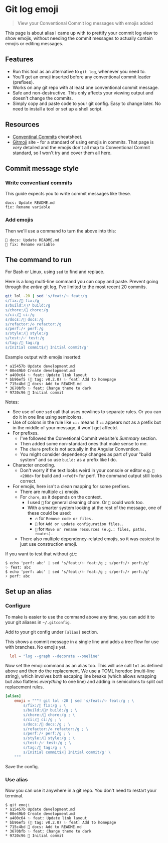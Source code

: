 # Git log emoji
> View your Conventional Commit log messages with emojis added


This page is about alias I came up with to prettify your commit log view to show emojis, without needing the commit messages to actually contain emojis or editing messages.


## Features

- Run this tool as an alternative to `git log`, whenever you need to.
- You'll get an emoji inserted before any conventional commit leader (prefixes).
- Works on any git repo with at least one conventional commit message.
- Safe and non-destructive. This only affects your viewing output and doesn't change the commits.
- Simply copy and paste code to your git config. Easy to change later. No need to install a tool or set up a shell script.


## Resources

- [Conventinal Commits](https://michaelcurrin.github.io/dev-cheatsheets/cheatsheets/other/conventional-commits.html) cheatsheet.
- [Gitmoji](https://gitmoji.dev/) site - for a standard of using emojis in commits. That page is _very_ detailed and the emojis don't all map to Conventional Commit standard, so I won't try and cover them all here.


## Commit message style

### Write conventianl commits

This guide expects you to write commit messages like these.

```
docs: Update README.md
fix: Rename variable
```

### Add emojis

Then we'll use a command to turn the above into this:

```
📝 docs: Update README.md
🐛 fix: Rename variable
```


## The command to run

For Bash or Linux, using `sed` to find and replace.

Here is a long multi-line command you can copy and paste. Prevent going through the _entire_ git log, I've limited to the most recent 20 commits.

```sh
git lol -20 | sed 's/feat:/✨ feat:/g
s/fix:/🐛 fix:/g
s/build:/👷‍♂️ build:/g
s/chore:/🧽 chore:/g
s/ci:/🔧 ci:/g
s/docs:/📝 docs:/g
s/refactor:/♻️ refactor:/g
s/perf:/⚡️ perf:/g
s/style:/🎨 style:/g
s/test:/✅ test:/g
s/tag:/🔖 tag:/g
s/Initial commit$/🎉 Initial commit/g'
```

Example output with emojis inserted:

```
* a15457b Update development.md
* 00e49b0 Create development.md
* a400c64 ✨ feat: Update link layout
* bb96ef5 (🔖 tag: v0.2.0) ✨ feat: Add to homepage
* 715c4bd 📝 docs: Add to README.md
* 3670bfb ✨ feat: Change theme to dark
* 9720c96 🎉 Initial commit
```

Notes:

- See use of one `sed` call that uses newlines to separate rules. Or you can do it in one line using semicolons.
- Use of colons in the rule like `ci:` means if `ci` appears not as a prefix but in the middle of your message, it won't get affectd.
- For prefixes.
    - I've followed the Convetional Commit website's _Summary_ section.
    - Then added some non-standard ones that make sense to me.
    - The `chore` prefix is not actually in the Angular Convention. 
    - You might consider dependency changes as part of your "build system" and so use `build:` as a prefix like I do.
- Character encoding.
    - Don't worry if the text looks weird in your console or editor e.g. `👷<200d>` for build and `⚡<fe0f>` for perf. The command output still looks correct.
- For emojis, here isn't a clean mapping for some prefixes.
    - There are multiple `ci` emojis.
    - For `chore`, as it depends on the context. 
        - I used `🧽` for general cleaning chore. Or `🧹` could work too. 
        - With a smarter system looking at the rest of the message, one of these could be used:
            - `🔥` for `Remove code or files.` 
            -  `🔧` for `Add or update configuration files.`.
            -  `🚚` for `Move or rename resources (e.g.: files, paths, routes).`
    - There also multiple dependency-related emojis, so it was easiest to just use construction emoji.

<!-- TODO turn this into a non-code mapping cheatsheet -->

<!-- TODO add support for one-word commits like "style" or "docs" -->

<!-- TODO add support for Update x -->

<!-- TODO add support for recognized extension - need grouping to add it back and that gets messy or not possible in sed . e.g. Update ...yml - or use Auto Commit -->

<!-- TODO :emoji: sub for emoji -->

If you want to test that without `git`:

```console
$ echo 'perf: abc' | sed 's/feat:/✨ feat:/g ; s/perf:/⚡ perf:/g'
✨ feat: abc
$ echo 'perf: abc' | sed 's/feat:/✨ feat:/g ; s/perf:/⚡ perf:/g'
⚡️ perf: abc
```


## Set up an alias

### Configure

To make is easier to use the command above any time, you can add it to your git aliases in `~/.gitconfig`.

Add to your git config under `[alias]` section.

This shows a commit message in a single line and adds a tree flow for use with branches. No emojis yet.

```toml
  lol = "log --graph --decorate --oneline"
```

Now set the emoji command as an alias too. This will use call `lol` as defined above and then do the replacement. We use a TOML heredoc (multi-line string), which involves both escaping line breaks (which allows wrapping but also flattens _everything_ to one line) and adding in semicolons to split out replacement rules.

```toml
[alias]
    emoji = """! git lol -20 | sed 's/feat:/✨ feat:/g ; \
		s/fix:/🐛 fix:/g ; \
		s/build:/👷‍♂️ build:/g ; \
		s/chore:/🧽 chore:/g ; \
		s/ci:/🔧 ci:/g ; \
		s/docs:/📝 docs:/g ; \
		s/refactor:/♻️ refactor:/g ; \
		s/perf:/⚡️ perf:/g ; \
		s/style:/🎨 style:/g ; \
		s/test:/✅ test:/g ; \
		s/tag:/🔖 tag:/g ; \
		s/Initial commit$/🎉 Initial commit/g' \
	"""
```

Save the config.

### Use alias

Now you can use it anywhere in a git repo. You don't need to restart your terminal.

```console
$ git emoji
* a15457b Update development.md
* 00e49b0 Create development.md
* a400c64 ✨ feat: Update link layout
* bb96ef5 (🔖 tag: v0.2.0) ✨ feat: Add to homepage
* 715c4bd 📝 docs: Add to README.md
* 3670bfb ✨ feat: Change theme to dark
* 9720c96 🎉 Initial commit
```
